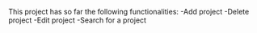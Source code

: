 This project has so far the following functionalities:
    -Add project
    -Delete project
    -Edit project
    -Search for a project
